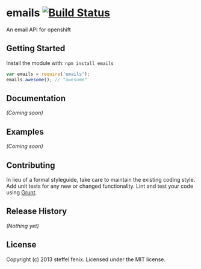 # emails [![Build Status](https://secure.travis-ci.org/steffel.fenix@gmail.com/emails.png?branch=master)](http://travis-ci.org/steffel.fenix@gmail.com/emails)

An email API for openshift

## Getting Started
Install the module with: `npm install emails`

```javascript
var emails = require('emails');
emails.awesome(); // "awesome"
```

## Documentation
_(Coming soon)_

## Examples
_(Coming soon)_

## Contributing
In lieu of a formal styleguide, take care to maintain the existing coding style. Add unit tests for any new or changed functionality. Lint and test your code using [Grunt](http://gruntjs.com/).

## Release History
_(Nothing yet)_

## License
Copyright (c) 2013 steffel fenix. Licensed under the MIT license.
